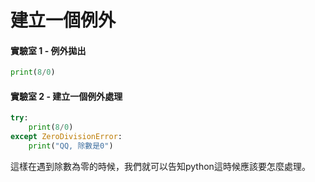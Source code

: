 # 建立一個例外

#### 實驗室 1 - 例外拋出

```python
print(8/0)
```

#### 實驗室 2 - 建立一個例外處理

```python
try:
    print(8/0)
except ZeroDivisionError:
    print("QQ, 除數是0")
```

這樣在遇到除數為零的時候，我們就可以告知python這時候應該要怎麼處理。

